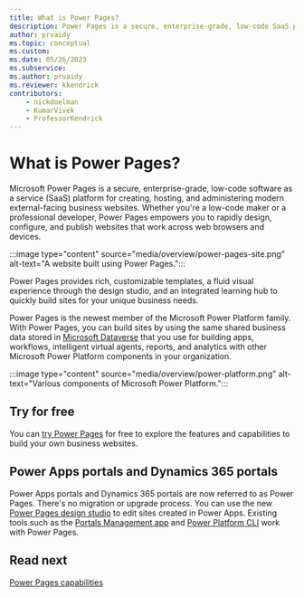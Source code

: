 ```yaml
---
title: What is Power Pages?
description: Power Pages is a secure, enterprise-grade, low-code SaaS platform for creating, hosting, and administering rich external business websites.
author: prvaidy
ms.topic: conceptual
ms.custom: 
ms.date: 05/26/2023
ms.subservice:
ms.author: prvaidy
ms.reviewer: kkendrick
contributors:
    - nickdoelman
    - KumarVivek
    - ProfessorKendrick
---
```


# What is Power Pages?

Microsoft Power Pages is a secure, enterprise-grade, low-code software as a service (SaaS) platform for creating, hosting, and administering modern external-facing business websites. Whether you're a low-code maker or a professional developer, Power Pages empowers you to rapidly design, configure, and publish websites that work across web browsers and devices.

:::image type="content" source="media/overview/power-pages-site.png" alt-text="A website built using Power Pages.":::

Power Pages provides rich, customizable templates, a fluid visual experience through the design studio, and an integrated learning hub to quickly build sites for your unique business needs.

Power Pages is the newest member of the Microsoft Power Platform family. With Power Pages, you can build sites by using the same shared business data stored in [Microsoft Dataverse](/power-apps/maker/data-platform/data-platform-intro) that you use for building apps, workflows, intelligent virtual agents, reports, and analytics with other Microsoft Power Platform components in your organization. 

:::image type="content" source="media/overview/power-platform.png" alt-text="Various components of Microsoft Power Platform.":::

## Try for free

You can [try Power Pages](getting-started/trial-signup.md) for free to explore the features and capabilities to build your own business websites.

## Power Apps portals and Dynamics 365 portals

Power Apps portals and Dynamics 365 portals are now referred to as Power Pages. There's no migration or upgrade process. You can use the new [Power Pages design studio](getting-started/use-design-studio.md) to edit sites created in Power Apps. Existing tools such as the [Portals Management app](configure/portal-management-app.md) and [Power Platform CLI](configure/power-platform-cli-tutorial.md) work with Power Pages.

## Read next

[Power Pages capabilities](capabilities.md)
